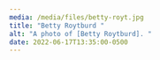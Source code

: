 ```yaml
---
media: /media/files/betty-royt.jpg
title: "Betty Roytburd "
alt: "A photo of [Betty Roytburd]. "
date: 2022-06-17T13:35:00-0500
---
```

